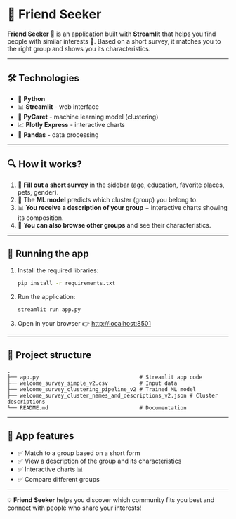 # 🤝 Friend Seeker

**Friend Seeker** 🚀 is an application built with **Streamlit** that helps you find people with similar interests 👥. Based on a short survey, it matches you to the right group and shows you its characteristics.

------------------------------------------------------------------------

## 🛠️ Technologies

-   🐍 **Python**
-   📊 **Streamlit** - web interface
-   🤖 **PyCaret** - machine learning model (clustering)
-   📈 **Plotly Express** - interactive charts
-   📄 **Pandas** - data processing

------------------------------------------------------------------------

## 🔍 How it works?

1.  📝 **Fill out a short survey** in the sidebar (age, education, favorite places, pets, gender).  
2.  🤖 The **ML model** predicts which cluster (group) you belong to.  
3.  📊 **You receive a description of your group** + interactive charts showing its composition.  
4.  🔄 **You can also browse other groups** and see their characteristics. 

------------------------------------------------------------------------

## 🚀 Running the app

1.  Install the required libraries:

    ``` bash
    pip install -r requirements.txt
    ```

2.  Run the application:

    ``` bash
    streamlit run app.py
    ```

3.  Open in your browser 👉 <http://localhost:8501>

------------------------------------------------------------------------

## 📂 Project structure

    .
    ├── app.py                                # Streamlit app code
    ├── welcome_survey_simple_v2.csv          # Input data
    ├── welcome_survey_clustering_pipeline_v2 # Trained ML model
    ├── welcome_survey_cluster_names_and_descriptions_v2.json # Cluster descriptions
    └── README.md                             # Documentation

------------------------------------------------------------------------

## 🎉 App features

-   ✅ Match to a group based on a short form  
-   ✅ View a description of the group and its characteristics  
-   ✅ Interactive charts 📊  
-   ✅ Compare different groups  

------------------------------------------------------------------------

💡 **Friend Seeker** helps you discover which community fits you best and connect with people who share your interests!
